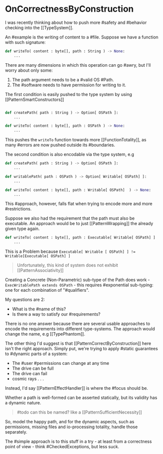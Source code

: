 # OnCorrectnessByConstruction

I was recently thinking about how to push more #safety and #behavior checking into the [[TypeSystem]].

An #example is the writing of content to a #file.
Suppose we have a function with such signature:

```python
def writeTo( content : byte[], path : String ) -> None: 
    ...
```

There are many dimensions in which this operation can go #awry, but I'll worry about only some:

1. The path argument needs to be a #valid OS #Path.
2. The #software needs to have permission for writing to it.

The first condition is easily pushed to the type system by using [[PatternSmartConstructors]]

```python

def createPath( path : String ) -> Option[ OSPath ]:
    ...

def writeTo( content : byte[], path : OSPath ) -> None:
    ...

```

This pushes the `writeTo` function towards more [[FunctionTotality]], as many #errors are now pushed outside its #boundaries.

The second condition is also encodable via the type system, e.g

```python
def createPath( path : String ) -> Option[ OSPath ]:
    ...

def writablePath( path : OSPath ) -> Option[ Writable[ OSPath] ]:
    ...

def writeTo( content : byte[], path : Writable[ OSPath]  ) -> None:
    ...    
```

This #approach, however, falls flat when trying to encode more and more #restrictions.

Suppose we also had the requirement that the path must also be executable.
An approach would be to just [[PatternWrapping]] the already given type again.

```python
def writeTo( content : byte[], path : Executable[ Writable[ OSPath] ]  ) -> None:
    ...
```

This is a Problem because `Executable[ Writable [ OSPath] ] != Writable[Executable[ OSPath] ]`

> Unfortunately, this kind of system does not exhibit [[PatternAssociativity]]

Creating a Concrete (Non-Parametric) sub-type of the Path does work -  `ExecWritablePath extends OSPath` - this requires #exponential sub-typing: one for each combination of "#qualifiers".

My questions are 2:

* What is the #name of this?
* Is there a way to satisfy our #requirements?

There is no one answer because there are several usable approaches to encode the requirements into different type-systems. The approach would change the name, e.g [[TypePhantom]].

The other thing I'd suggest is that [[PatternCorrectByConstruction]] here isn't the right approach. Simply put, we're trying to apply #static guarantees to #dynamic parts of a system:

* The #user #permissions can change at any time
* The drive can be full
* The drive can fail
* cosmic rays . . .

Instead, I'd say [[PatternEffectHandler]] is where the #focus should be.

Whether a path is well-formed can be asserted statically, but its validity has a dynamic nature.

> #todo can this be named? like a [[PatternSufficientNecessity]]

So, model the happy path, and for the dynamic aspects, such as permissions, missing files and io-processing totality, handle those separately.

The #simple approach is to this stuff in a try - at least from a correctness point of view - think #CheckedExceptions, but less suck.
